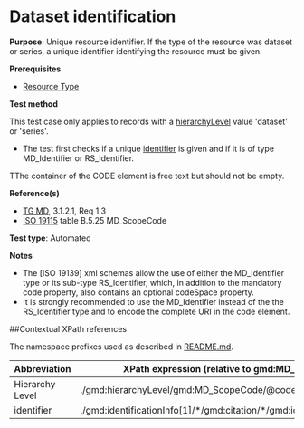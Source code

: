 # Dataset identification

**Purpose**: Unique resource identifier. If the type of the resource was dataset or series, a unique identifier identifying the resource must be given.

**Prerequisites**

* [Resource Type](http://inspire.ec.europa.eu/id/ats/metadata/2.0/datasets-and-series/resource-type)

**Test method**

This test case only applies to records with a [hierarchyLevel](#hierarchyLevel) value 'dataset' or 'series'.

* The test first checks if a unique [identifier](#identifier) is given and if it is of type MD_Identifier or RS_Identifier.

TThe container of the CODE element is free text but should not be empty.

**Reference(s)**	 

* [TG MD](http://inspire.ec.europa.eu/id/ats/metadata/2.0/datasets-and-series/README#ref_TG_MD), 3.1.2.1, Req 1.3
* [ISO 19115](http://inspire.ec.europa.eu/id/ats/metadata/2.0/datasets-and-series/README#ref_ISO_19115) table B.5.25 MD_ScopeCode 

**Test type**: Automated

**Notes**

* The [ISO 19139] xml schemas allow the use of either the MD_Identifier type or its sub-type RS_Identifier, which, in addition to the mandatory code property, also contains an optional codeSpace property.
* It is strongly recommended to use the MD_Identifier instead of the the RS_Identifier type and to encode the complete URI in the code element.

##Contextual XPath references

The namespace prefixes used as described in [README.md](http://inspire.ec.europa.eu/id/ats/metadata/2.0/datasets-and-series/README#namespaces).

Abbreviation                                   |  XPath expression (relative to gmd:MD_Metadata)
-----------------------------------------------| -------------------------------------------------------------------------
<a name="hierarchyLevel"></a> Hierarchy Level | ./gmd:hierarchyLevel/gmd:MD_ScopeCode/@codeListValue
<a name="identifier"></a> identifier   | ./gmd:identificationInfo[1]/\*/gmd:citation/\*/gmd:identifier/\*/gmd:code
